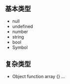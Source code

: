 ## 基本类型
- null 
- undefined
- number
- string
- bool
- Symbol <!-- es6新加的 -->
## 复杂类型
- Object
    function  array {} ...
